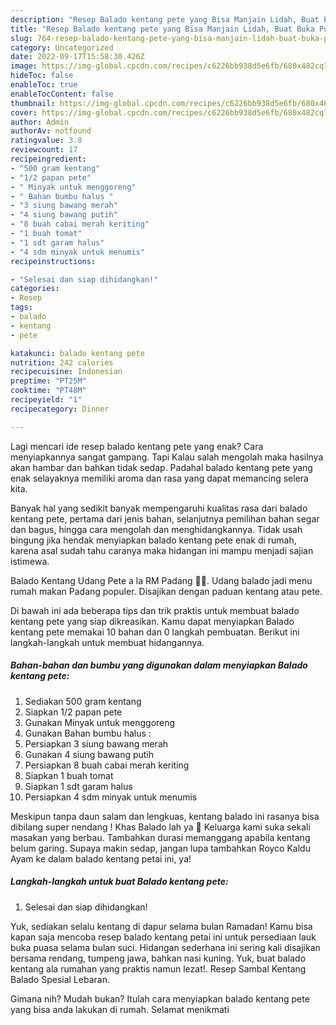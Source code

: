 ```yaml
---
description: "Resep Balado kentang pete yang Bisa Manjain Lidah, Buat Buka Puasa}"
title: "Resep Balado kentang pete yang Bisa Manjain Lidah, Buat Buka Puasa}"
slug: 764-resep-balado-kentang-pete-yang-bisa-manjain-lidah-buat-buka-puasa
category: Uncategorized
date: 2022-09-17T15:58:30.426Z
image: https://img-global.cpcdn.com/recipes/c6226bb938d5e6fb/680x482cq70/balado-kentang-pete-foto-resep-utama.jpg
hideToc: false
enableToc: true
enableTocContent: false
thumbnail: https://img-global.cpcdn.com/recipes/c6226bb938d5e6fb/680x482cq70/balado-kentang-pete-foto-resep-utama.jpg
cover: https://img-global.cpcdn.com/recipes/c6226bb938d5e6fb/680x482cq70/balado-kentang-pete-foto-resep-utama.jpg
author: Admin
authorAv: notfound
ratingvalue: 3.8
reviewcount: 17
recipeingredient:
- "500 gram kentang"
- "1/2 papan pete"
- " Minyak untuk menggoreng"
- " Bahan bumbu halus "
- "3 siung bawang merah"
- "4 siung bawang putih"
- "8 buah cabai merah keriting"
- "1 buah tomat"
- "1 sdt garam halus"
- "4 sdm minyak untuk menumis"
recipeinstructions:

- "Selesai dan siap dihidangkan!"
categories:
- Resep
tags:
- balado
- kentang
- pete

katakunci: balado kentang pete 
nutrition: 242 calories
recipecuisine: Indonesian
preptime: "PT25M"
cooktime: "PT48M"
recipeyield: "1"
recipecategory: Dinner

---
```



Lagi mencari ide resep balado kentang pete yang enak? Cara menyiapkannya sangat gampang. Tapi Kalau salah mengolah maka hasilnya akan hambar dan bahkan tidak sedap. Padahal balado kentang pete yang enak selayaknya memiliki aroma dan rasa yang dapat memancing selera kita.


Banyak hal yang sedikit banyak mempengaruhi kualitas rasa dari balado kentang pete, pertama dari jenis bahan, selanjutnya pemilihan bahan segar dan bagus, hingga cara mengolah dan menghidangkannya. Tidak usah bingung jika hendak menyiapkan balado kentang pete enak di rumah, karena asal sudah tahu caranya maka hidangan ini mampu menjadi sajian istimewa.

Balado Kentang Udang Pete a la RM Padang 👍🏼. Udang balado jadi menu rumah makan Padang populer. Disajikan dengan paduan kentang atau pete.


Di bawah ini ada beberapa tips dan trik praktis untuk membuat balado kentang pete yang siap dikreasikan. Kamu dapat menyiapkan Balado kentang pete memakai 10 bahan dan 0 langkah pembuatan. Berikut ini langkah-langkah untuk membuat hidangannya.

<!--inarticleads1-->

##### Bahan-bahan dan bumbu yang digunakan dalam menyiapkan Balado kentang pete:

1. Sediakan 500 gram kentang
1. Siapkan 1/2 papan pete
1. Gunakan  Minyak untuk menggoreng
1. Gunakan  Bahan bumbu halus :
1. Persiapkan 3 siung bawang merah
1. Gunakan 4 siung bawang putih
1. Persiapkan 8 buah cabai merah keriting
1. Siapkan 1 buah tomat
1. Siapkan 1 sdt garam halus
1. Persiapkan 4 sdm minyak untuk menumis


Meskipun tanpa daun salam dan lengkuas, kentang balado ini rasanya bisa dibilang super nendang ! Khas Balado lah ya 🙂 Keluarga kami suka sekali masakan yang berbau. Tambahkan durasi memanggang apabila kentang belum garing. Supaya makin sedap, jangan lupa tambahkan Royco Kaldu Ayam ke dalam balado kentang petai ini, ya! 

<!--inarticleads2-->

##### Langkah-langkah untuk buat Balado kentang pete:


1. Selesai dan siap dihidangkan!

Yuk, sediakan selalu kentang di dapur selama bulan Ramadan! Kamu bisa kapan saja mencoba resep balado kentang petai ini untuk persediaan lauk buka puasa selama bulan suci. Hidangan sederhana ini sering kali disajikan bersama rendang, tumpeng jawa, bahkan nasi kuning. Yuk, buat balado kentang ala rumahan yang praktis namun lezat!. Resep Sambal Kentang Balado Spesial Lebaran. 

Gimana nih? Mudah bukan? Itulah cara menyiapkan balado kentang pete yang bisa anda lakukan di rumah. Selamat menikmati
